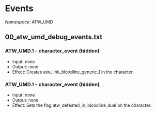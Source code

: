 # Events

*Namespace:* ATW_UMD

## 00_atw_umd_debug_events.txt

### ATW_UMD.1 - character_event (hidden)
- Input: none
- Output: none
- Effect: Creates atw_link_bloodline_generic_1 in the character.

### ATW_UMD.1 - character_event (hidden)
- Input: none
- Output: none
- Effect: Sets the flag atw_defeated_in_bloodline_duel on the character.